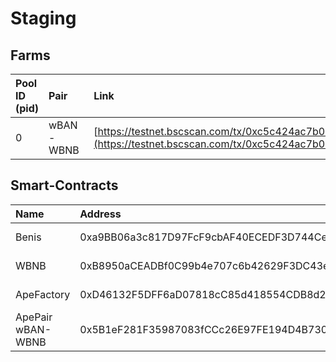 # Staging

## Farms

| Pool ID \(pid\) | Pair | Link |
| :--- | :--- | :--- |
| 0 | wBAN-WBNB | [https://testnet.bscscan.com/tx/0xc5c424ac7b0e009b5f74279895de09dc8736bc2fe341e4484bd7c02bdfe4fde2](https://testnet.bscscan.com/tx/0xc5c424ac7b0e009b5f74279895de09dc8736bc2fe341e4484bd7c02bdfe4fde2) |

## Smart-Contracts

| Name | Address | Link |
| :--- | :--- | :--- |
| Benis | 0xa9BB06a3c817D97FcF9cbAF40ECEDF3D744Ce73F | [https://testnet.bscscan.com/address/0xa9BB06a3c817D97FcF9cbAF40ECEDF3D744Ce73F\#code](https://testnet.bscscan.com/address/0xa9BB06a3c817D97FcF9cbAF40ECEDF3D744Ce73F#code) |
| WBNB | 0xB8950aCEADBf0C99b4e707c6b42629F3DC43e92D | [https://testnet.bscscan.com/address/0xB8950aCEADBf0C99b4e707c6b42629F3DC43e92D\#code](https://testnet.bscscan.com/address/0xB8950aCEADBf0C99b4e707c6b42629F3DC43e92D#code) |
| ApeFactory | 0xD46132F5DFF6aD07818cC85d418554CDB8d20B4B | [https://testnet.bscscan.com/address/0xD46132F5DFF6aD07818cC85d418554CDB8d20B4B\#code](https://testnet.bscscan.com/address/0xD46132F5DFF6aD07818cC85d418554CDB8d20B4B#code) |
| ApePair wBAN-WBNB | 0x5B1eF281F35987083fCCc26E97FE194D4B73089a | [https://testnet.bscscan.com/address/0x5B1eF281F35987083fCCc26E97FE194D4B73089a](https://testnet.bscscan.com/address/0x5B1eF281F35987083fCCc26E97FE194D4B73089a) |



